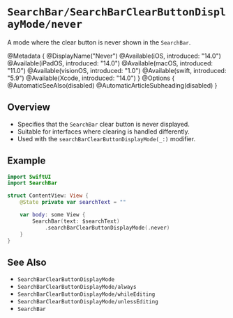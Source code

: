 # ``SearchBar/SearchBarClearButtonDisplayMode/never``

A mode where the clear button is never shown in the `SearchBar`.

@Metadata {
    @DisplayName("Never")
    @Available(iOS, introduced: "14.0")
    @Available(iPadOS, introduced: "14.0")
    @Available(macOS, introduced: "11.0")
    @Available(visionOS, introduced: "1.0")
    @Available(swift, introduced: "5.9")
    @Available(Xcode, introduced: "14.0")
}
@Options {
    @AutomaticSeeAlso(disabled)
    @AutomaticArticleSubheading(disabled)
}

## Overview

- Specifies that the `SearchBar` clear button is never displayed.
- Suitable for interfaces where clearing is handled differently.
- Used with the `searchBarClearButtonDisplayMode(_:)` modifier.

## Example

```swift
import SwiftUI
import SearchBar

struct ContentView: View {
    @State private var searchText = ""

    var body: some View {
        SearchBar(text: $searchText)
            .searchBarClearButtonDisplayMode(.never)
    }
}
```

## See Also

- ``SearchBarClearButtonDisplayMode``
- ``SearchBarClearButtonDisplayMode/always``
- ``SearchBarClearButtonDisplayMode/whileEditing``
- ``SearchBarClearButtonDisplayMode/unlessEditing``
- ``SearchBar``
